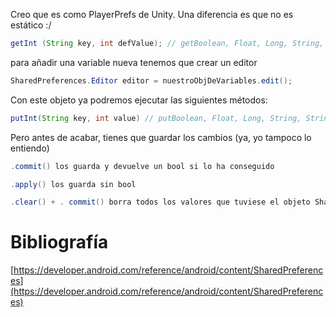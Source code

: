 Creo que es como PlayerPrefs de Unity. Una diferencia es que no es estático :/

```java
getInt (String key, int defValue); // getBoolean, Float, Long, String, StringSet, All
```

para añadir una variable nueva tenemos que crear un editor

```java
SharedPreferences.Editor editor = nuestroObjDeVariables.edit();
```

Con este objeto ya podremos ejecutar las siguientes métodos:

```java
putInt(String key, int value) // putBoolean, Float, Long, String, StringSet
```

Pero antes de acabar, tienes que guardar los cambios (ya, yo tampoco lo entiendo)

```java
.commit() los guarda y devuelve un bool si lo ha conseguido

.apply() los guarda sin bool

.clear() + . commit() borra todos los valores que tuviese el objeto SharedPreferences, solo quedará los que acabas de meter en el editor
```

# Bibliografía

[https://developer.android.com/reference/android/content/SharedPreferences](https://developer.android.com/reference/android/content/SharedPreferences)